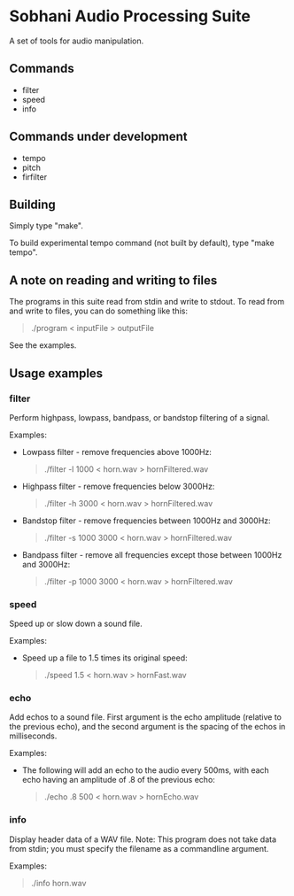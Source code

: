 # Sobhani Audio Processing Suite
A set of tools for audio manipulation. 

## Commands
* filter
* speed
* info

## Commands under development
* tempo
* pitch
* firfilter

## Building

Simply type "make".

To build experimental tempo command (not built by default), type "make tempo".

## A note on reading and writing to files

The programs in this suite read from stdin and write to stdout. To read from and write to files, you can do something like this:

>./program < inputFile > outputFile

See the examples.

## Usage examples

### filter

Perform highpass, lowpass, bandpass, or bandstop filtering of a signal.

Examples:

* Lowpass filter - remove frequencies above 1000Hz:

  >./filter -l 1000 < horn.wav > hornFiltered.wav
  
* Highpass filter - remove frequencies below 3000Hz:

  >./filter -h 3000 < horn.wav > hornFiltered.wav

* Bandstop filter - remove frequencies between 1000Hz and 3000Hz:

  >./filter -s 1000 3000 < horn.wav > hornFiltered.wav

* Bandpass filter - remove all frequencies except those between 1000Hz and 3000Hz:

  >./filter -p 1000 3000 < horn.wav > hornFiltered.wav

### speed

Speed up or slow down a sound file.

Examples:

* Speed up a file to 1.5 times its original speed:

  >./speed 1.5 < horn.wav > hornFast.wav

### echo

Add echos to a sound file. First argument is the echo amplitude (relative to the previous echo), and the second argument is the spacing of the echos in milliseconds. 

Examples:
* The following will add an echo to the audio every 500ms, with each echo having an amplitude of .8 of the previous echo:
  >./echo .8 500 < horn.wav > hornEcho.wav
  
### info

Display header data of a WAV file. Note: This program does not take data from stdin; you must specify the filename as a commandline argument.

Examples:

  >./info horn.wav

